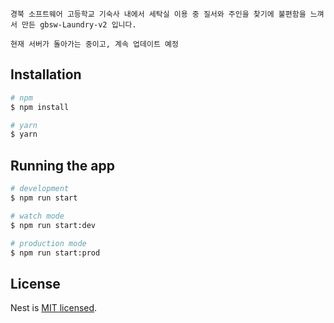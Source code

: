 ```
경북 소프트웨어 고등학교 기숙사 내에서 세탁실 이용 중 질서와 주인을 찾기에 불편함을 느껴서 만든 gbsw-Laundry-v2 입니다.

현재 서버가 돌아가는 중이고, 계속 업데이트 예정
```

## Installation

```bash
# npm
$ npm install

# yarn
$ yarn
```

## Running the app

```bash
# development
$ npm run start

# watch mode
$ npm run start:dev

# production mode
$ npm run start:prod
```

## License

Nest is [MIT licensed](LICENSE).
